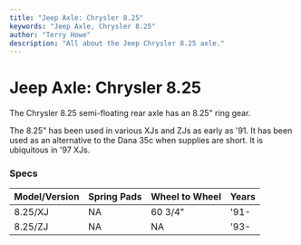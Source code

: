 ```yaml
---
title: "Jeep Axle: Chrysler 8.25"
keywords: "Jeep Axle, Chrysler 8.25"
author: "Terry Howe"
description: "All about the Jeep Chrysler 8.25 axle."
---
```

# Jeep Axle: Chrysler 8.25

The Chrysler 8.25 semi-floating rear axle has an 8.25" ring gear. 

The 8.25" has been used in various XJs and ZJs as early as '91. It has been used as an alternative to the Dana 35c when supplies are short. It is ubiquitous in '97 XJs.

### Specs

| Model/Version | Spring Pads | Wheel to Wheel | Years |
|---------------|-------------|----------------|-------|
| 8.25/XJ       | NA          | 60 3/4"        | '91-  |   
| 8.25/ZJ       | NA          | NA             | '93-  |